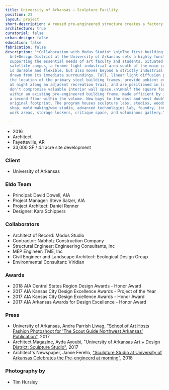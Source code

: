 ```yaml
---
title: University of Arkansas — Sculpture Facility
position: 23
layout: project
short-description: A reused pre-engineered structure creates a factory for art.
architecture: true
curatorial: false
urban-design: false
education: false
fabrication: false
description: "*Collaboration with Modus Studio* \n\nThe first building in the emerging
  Art+Design District at the University of Arkansas sets a highly functional tone,
  supporting the essential needs of art faculty and students. Situated on a 3.8-acre
  satellite campus, a former light industrial area south of the main campus, the building
  is durable and flexible, but also moves beyond a strictly industrial vocabulary
  drawn from its immediate surroundings. Tall, linear light diffusion panels indicate
  the location of the primary steel building frames, provide ambient exterior lighting
  at night along an adjacent recreation trail, and are positioned in locations that
  don’t compromise valuable interior wall space.\n\nHalf the square footage is housed
  within an existing pre-engineered building frame, made efficient by introducing
  a second floor within the volume. New bays to the east and west double the building’s
  original footprint. The program houses sculpture labs, studios, woodshop, steel
  shop, mold making/wax studio, advanced technologies lab, foundry, indoor/outdoor
  work areas, storage lockers, critique space, and voluminous gallery."

---
```

* 2016
* Architect
* Fayetteville, AR
* 33,000 SF / 4.1 acre site development

### Client

* University of Arkansas

### Eldo Team

* Principal: David Dowell, AIA
* Project Manager: Steve Salzer, AIA
* Project Architect: Daniel Renner
* Designer: Kara Schippers

### Collaborators

* Architect of Record: Modus Studio
* Contractor: Nabholz Construction Company
* Structural Engineer: Engineering Consultants, Inc
* MEP Engineer: TME, Inc
* Civil Engineer and Landscape Architect: Ecological Design Group
* Environmental Consultant: Viridian

### Awards

* 2018 AIA Central States Region Design Awards - Honor Award
* 2017 AIA Kansas City Design Excellence Awards - Project of the Year
* 2017 AIA Kansas City Design Excellence Awards - Honor Award
* 2017 AIA Arkansas Awards for Design Excellence - Honor Award

### Press

* University of Arkansas, Andra Parrish Liwag, ["School of Art Hosts Fashion Photoshoot for 'The Scout Guide Northwest Arkansas' Publication"](https://news.uark.edu/articles/40435/school-of-art-hosts-fashion-photoshoot-for-the-scout-guide-northwest-arkansas-publication "School of Art Hosts Fashion Photoshoot for 'The Scout Guide Northwest Arkansas' Publication"), 2017
* Architect Magazine, Ayda Ayoubi, ["University of Arkansas Art + Design District: Sculpture Studio"](http://www.architectmagazine.com/project-gallery/university-of-arkansas-art-design-district-sculpture-studio_o "University of Arkansas Art + Design District: Sculpture Studio"), 2017
* Architect's Newspaper, Jamie Ferello, ["Sculpture Studio at University of Arkansas Celebrates the Pre-engineerd at morning"](https://archpaper.com/2018/06/sculpture-studio-at-university-of-arkansas-celebrates-the-pre-engineered-metal-building/#gallery-0-slide-0 "Sculpture Studio at University of Arkansas Celebrates the Pre-engineerd at morning"), 2018

### Photography by

* Tim Hursley